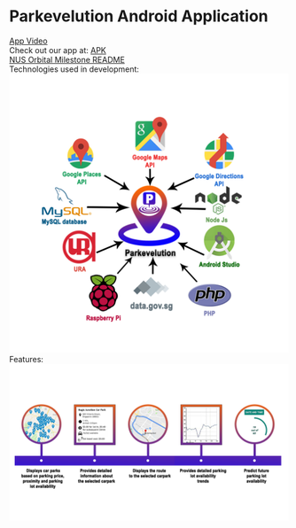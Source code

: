 # Parkevelution Android Application
[App Video](https://www.youtube.com/watch?v=9YsLIwGDb0I) <br />
Check out our app at: [APK](https://drive.google.com/file/d/1y_nFcnE9h5cpq8Yw8n2EpOvP9eufy_Tp/view?usp=sharing)  
[NUS Orbital Milestone README](https://drive.google.com/file/d/1O8xbLF0GKaaEVPsVVvdz6q6cTnTXlBep/view?usp=sharing)  
Technologies used in development:
![alt text](https://github.com/iamabhishek98/Parkevelution_App/blob/master/images/mainapp.png)
Features: 
![alt text](https://github.com/iamabhishek98/Parkevelution_App/blob/master/images/features.png)

